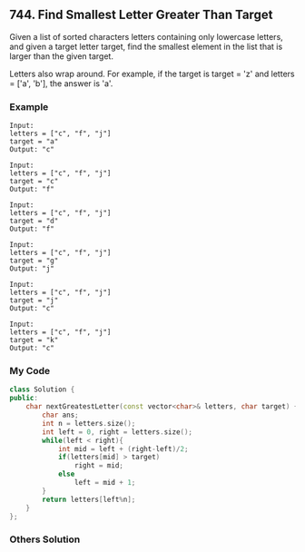 ## 744. Find Smallest Letter Greater Than Target

Given a list of sorted characters letters containing only lowercase letters, and given a target letter target, find the smallest element in the list that is larger than the given target.

Letters also wrap around. For example, if the target is target = 'z' and letters = ['a', 'b'], the answer is 'a'.

### Example

```
Input:
letters = ["c", "f", "j"]
target = "a"
Output: "c"

Input:
letters = ["c", "f", "j"]
target = "c"
Output: "f"

Input:
letters = ["c", "f", "j"]
target = "d"
Output: "f"

Input:
letters = ["c", "f", "j"]
target = "g"
Output: "j"

Input:
letters = ["c", "f", "j"]
target = "j"
Output: "c"

Input:
letters = ["c", "f", "j"]
target = "k"
Output: "c"
```

### My Code
```c++
class Solution {
public:
    char nextGreatestLetter(const vector<char>& letters, char target) {
        char ans;
        int n = letters.size();
        int left = 0, right = letters.size();
        while(left < right){
            int mid = left + (right-left)/2;
            if(letters[mid] > target)
                right = mid;
            else
                left = mid + 1;
        }
        return letters[left%n];
    }
};
```


### Others Solution
```c++
```

